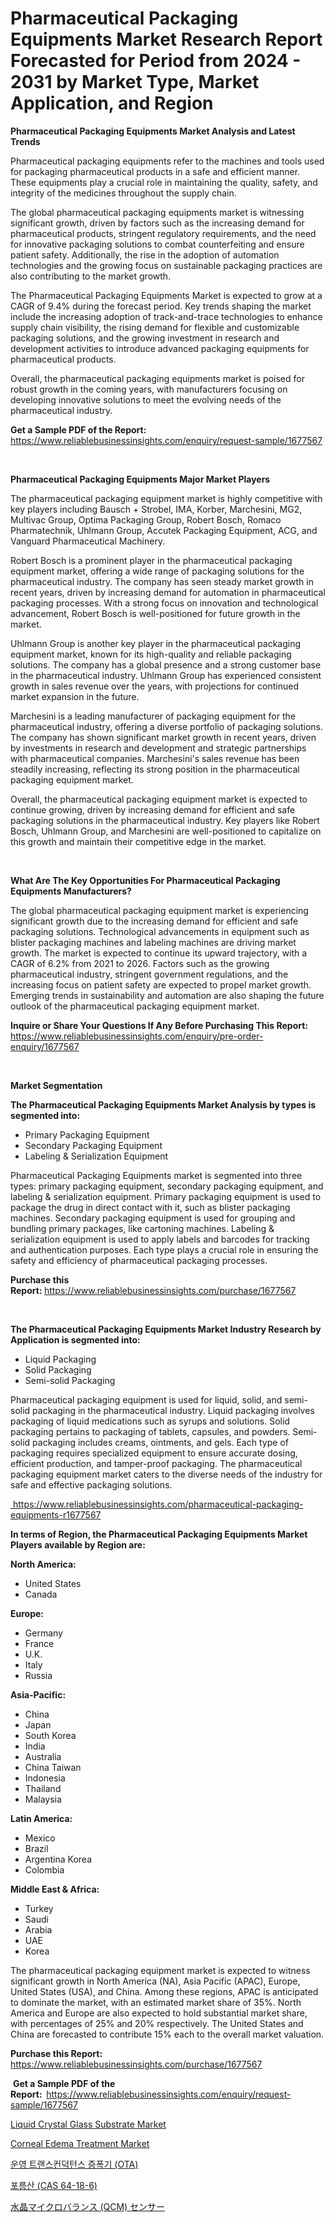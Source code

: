 <p><h1>Pharmaceutical Packaging Equipments Market Research Report Forecasted for Period from 2024 -  2031 by Market Type, Market Application, and Region</h1></p><p><strong>Pharmaceutical Packaging Equipments Market Analysis and Latest Trends</strong></p>
<p><p>Pharmaceutical packaging equipments refer to the machines and tools used for packaging pharmaceutical products in a safe and efficient manner. These equipments play a crucial role in maintaining the quality, safety, and integrity of the medicines throughout the supply chain.</p><p>The global pharmaceutical packaging equipments market is witnessing significant growth, driven by factors such as the increasing demand for pharmaceutical products, stringent regulatory requirements, and the need for innovative packaging solutions to combat counterfeiting and ensure patient safety. Additionally, the rise in the adoption of automation technologies and the growing focus on sustainable packaging practices are also contributing to the market growth.</p><p>The Pharmaceutical Packaging Equipments Market is expected to grow at a CAGR of 9.4% during the forecast period. Key trends shaping the market include the increasing adoption of track-and-trace technologies to enhance supply chain visibility, the rising demand for flexible and customizable packaging solutions, and the growing investment in research and development activities to introduce advanced packaging equipments for pharmaceutical products.</p><p>Overall, the pharmaceutical packaging equipments market is poised for robust growth in the coming years, with manufacturers focusing on developing innovative solutions to meet the evolving needs of the pharmaceutical industry.</p></p>
<p><strong>Get a Sample PDF of the Report:&nbsp;</strong> <a href="https://www.reliablebusinessinsights.com/enquiry/request-sample/1677567">https://www.reliablebusinessinsights.com/enquiry/request-sample/1677567</a></p>
<p>&nbsp;</p>
<p><strong>Pharmaceutical Packaging Equipments Major Market Players</strong></p>
<p><p>The pharmaceutical packaging equipment market is highly competitive with key players including Bausch + Strobel, IMA, Korber, Marchesini, MG2, Multivac Group, Optima Packaging Group, Robert Bosch, Romaco Pharmatechnik, Uhlmann Group, Accutek Packaging Equipment, ACG, and Vanguard Pharmaceutical Machinery.</p><p>Robert Bosch is a prominent player in the pharmaceutical packaging equipment market, offering a wide range of packaging solutions for the pharmaceutical industry. The company has seen steady market growth in recent years, driven by increasing demand for automation in pharmaceutical packaging processes. With a strong focus on innovation and technological advancement, Robert Bosch is well-positioned for future growth in the market.</p><p>Uhlmann Group is another key player in the pharmaceutical packaging equipment market, known for its high-quality and reliable packaging solutions. The company has a global presence and a strong customer base in the pharmaceutical industry. Uhlmann Group has experienced consistent growth in sales revenue over the years, with projections for continued market expansion in the future.</p><p>Marchesini is a leading manufacturer of packaging equipment for the pharmaceutical industry, offering a diverse portfolio of packaging solutions. The company has shown significant market growth in recent years, driven by investments in research and development and strategic partnerships with pharmaceutical companies. Marchesini's sales revenue has been steadily increasing, reflecting its strong position in the pharmaceutical packaging equipment market.</p><p>Overall, the pharmaceutical packaging equipment market is expected to continue growing, driven by increasing demand for efficient and safe packaging solutions in the pharmaceutical industry. Key players like Robert Bosch, Uhlmann Group, and Marchesini are well-positioned to capitalize on this growth and maintain their competitive edge in the market.</p></p>
<p>&nbsp;</p>
<p><strong>What Are The Key Opportunities For Pharmaceutical Packaging Equipments Manufacturers?</strong></p>
<p><p>The global pharmaceutical packaging equipment market is experiencing significant growth due to the increasing demand for efficient and safe packaging solutions. Technological advancements in equipment such as blister packaging machines and labeling machines are driving market growth. The market is expected to continue its upward trajectory, with a CAGR of 6.2% from 2021 to 2026. Factors such as the growing pharmaceutical industry, stringent government regulations, and the increasing focus on patient safety are expected to propel market growth. Emerging trends in sustainability and automation are also shaping the future outlook of the pharmaceutical packaging equipment market.</p></p>
<p><strong>Inquire or Share Your Questions If Any Before Purchasing This Report:</strong> <a href="https://www.reliablebusinessinsights.com/enquiry/pre-order-enquiry/1677567">https://www.reliablebusinessinsights.com/enquiry/pre-order-enquiry/1677567</a></p>
<p>&nbsp;</p>
<p><strong>Market Segmentation</strong></p>
<p><strong>The Pharmaceutical Packaging Equipments Market Analysis by types is segmented into:</strong></p>
<p><ul><li>Primary Packaging Equipment</li><li>Secondary Packaging Equipment</li><li>Labeling & Serialization Equipment</li></ul></p>
<p><p>Pharmaceutical Packaging Equipments market is segmented into three types: primary packaging equipment, secondary packaging equipment, and labeling & serialization equipment. Primary packaging equipment is used to package the drug in direct contact with it, such as blister packaging machines. Secondary packaging equipment is used for grouping and bundling primary packages, like cartoning machines. Labeling & serialization equipment is used to apply labels and barcodes for tracking and authentication purposes. Each type plays a crucial role in ensuring the safety and efficiency of pharmaceutical packaging processes.</p></p>
<p><strong>Purchase this Report:&nbsp;</strong><a href="https://www.reliablebusinessinsights.com/purchase/1677567">https://www.reliablebusinessinsights.com/purchase/1677567</a></p>
<p>&nbsp;</p>
<p><strong>The Pharmaceutical Packaging Equipments Market Industry Research by Application is segmented into:</strong></p>
<p><ul><li>Liquid Packaging</li><li>Solid Packaging</li><li>Semi-solid Packaging</li></ul></p>
<p><p>Pharmaceutical packaging equipment is used for liquid, solid, and semi-solid packaging in the pharmaceutical industry. Liquid packaging involves packaging of liquid medications such as syrups and solutions. Solid packaging pertains to packaging of tablets, capsules, and powders. Semi-solid packaging includes creams, ointments, and gels. Each type of packaging requires specialized equipment to ensure accurate dosing, efficient production, and tamper-proof packaging. The pharmaceutical packaging equipment market caters to the diverse needs of the industry for safe and effective packaging solutions.</p></p>
<p><a href="https://www.reliablebusinessinsights.com/pharmaceutical-packaging-equipments-r1677567">&nbsp;https://www.reliablebusinessinsights.com/pharmaceutical-packaging-equipments-r1677567</a></p>
<p><strong>In terms of Region, the Pharmaceutical Packaging Equipments Market Players available by Region are:</strong></p>
<p>
    <p> <strong> North America: </strong>
        <ul>
            <li>United States</li>
            <li>Canada</li>
        </ul>
        </p> 
    <p> <strong> Europe: </strong>
        <ul>
            <li>Germany</li>
            <li>France</li>
            <li>U.K.</li>
            <li>Italy</li>
            <li>Russia</li>
        </ul>
        </p> 
    <p> <strong> Asia-Pacific: </strong>
        <ul>
            <li>China</li>
            <li>Japan</li>
            <li>South Korea</li>
            <li>India</li>
            <li>Australia</li>
            <li>China Taiwan</li>
            <li>Indonesia</li>
            <li>Thailand</li>
            <li>Malaysia</li>
        </ul>
        </p> 
    <p> <strong> Latin America: </strong>
        <ul>
            <li>Mexico</li>
            <li>Brazil</li>
            <li>Argentina Korea</li>
            <li>Colombia</li>
        </ul>
        </p> 
    <p> <strong> Middle East & Africa: </strong>
        <ul>
            <li>Turkey</li>
            <li>Saudi</li>
            <li>Arabia</li>
            <li>UAE</li>
            <li>Korea</li>
        </ul>
    </p>
    </p>
<p><p>The pharmaceutical packaging equipment market is expected to witness significant growth in North America (NA), Asia Pacific (APAC), Europe, United States (USA), and China. Among these regions, APAC is anticipated to dominate the market, with an estimated market share of 35%. North America and Europe are also expected to hold substantial market share, with percentages of 25% and 20% respectively. The United States and China are forecasted to contribute 15% each to the overall market valuation.</p></p>
<p><strong>Purchase this Report: </strong><a href="https://www.reliablebusinessinsights.com/purchase/1677567">https://www.reliablebusinessinsights.com/purchase/1677567</a></p>
<p>&nbsp;<strong>Get a Sample PDF of the Report:&nbsp;&nbsp;</strong><a href="https://www.reliablebusinessinsights.com/enquiry/request-sample/1677567">https://www.reliablebusinessinsights.com/enquiry/request-sample/1677567</a></p>
<p><strong></strong></p>
<p><p><a href="https://issuu.com/reportprime-2/docs/liquid-crystal-glass-substrate-market-size-2030.pp">Liquid Crystal Glass Substrate Market</a></p><p><a href="https://github.com/nicholepatriciadoylenwnrjr0/Market-Research-Report-List-2/blob/main/corneal-edema-treatment-market.md">Corneal Edema Treatment Market</a></p><p><a href="https://github.com/Wesleyeilly8796202/Market-Research-Report-List-1/blob/main/3949073102252.md">운영 트랜스컨덕턴스 증폭기 (OTA)</a></p><p><a href="https://github.com/asratman/Market-Research-Report-List-1/blob/main/5628838102253.md">포름산 (CAS 64-18-6)</a></p><p><a href="https://github.com/CieloStamm/Market-Research-Report-List-1/blob/main/2024180107827.md">水晶マイクロバランス (QCM) センサー</a></p></p>